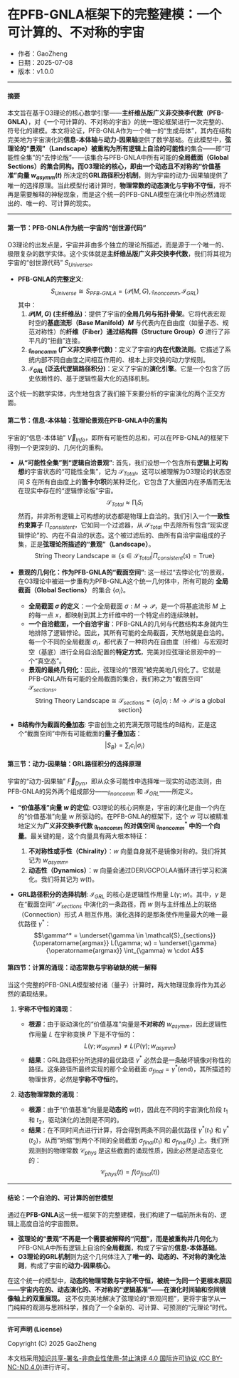 # **在PFB-GNLA框架下的完整建模：一个可计算的、不对称的宇宙**

- 作者：GaoZheng
- 日期：2025-07-08
- 版本：v1.0.0

---

#### **摘要**

本文旨在基于O3理论的核心数学引擎——**主纤维丛版广义非交换李代数（PFB-GNLA）**，对《一个可计算的、不对称的宇宙》的统一理论框架进行一次完整的、符号化的建模。本文将论证，PFB-GNLA作为一个唯一的“生成母体”，其内在结构完美地为宇宙演化的**信息-本体轴**与**动力-因果轴**提供了数学基础。在此模型中，**弦理论的“景观”（Landscape）**被重构为所有**逻辑上自洽的可能性**的集合——即“可能性全集”的“去悖论版”——该集合与PFB-GNLA中所有可能的**全局截面（Global Sections）**的集合同构。而O3理论的核心，即由一个**动态且不对称的“价值基准”向量 $w_{asymm}(t)$** 所决定的**GRL路径积分机制**，则为宇宙的动力-因果轴提供了唯一的选择原理。当此模型付诸计算时，**物理常数的动态演化**与**宇称不守恒**，将不再是需要解释的神秘现象，而是这个统一的PFB-GNLA模型在演化中所必然涌现出的、唯一的、可计算的现实。

---

#### **第一节：PFB-GNLA作为统一宇宙的“创世源代码”**

O3理论的出发点是，宇宙并非由多个独立的理论所描述，而是源于一个唯一的、极限复杂的数学实体。这个实体就是**主纤维丛版广义非交换李代数**，我们将其视为宇宙的“创世源代码” $S_{Universe}$。

* **PFB-GNLA的完整定义**:
    $$S_{Universe} \cong S_{PFB\text{-}GNLA} = (\mathcal{P}(M,G), \mathfrak{g}_{noncomm}, \mathcal{I}_{GRL})$$
    其中：
    1.  **$\mathcal{P}(M,G)$ (主纤维丛)**：提供了宇宙的**全局几何与拓扑骨架**。它将代表宏观时空的**基底流形（Base Manifold）$M$** 与代表内在自由度（如量子态、规范对称性）的**纤维（Fiber）**通过**结构群（Structure Group）$G$** 进行了非平凡的“扭曲”连接。
    2.  **$\mathfrak{g}_{noncomm}$ (广义非交换李代数)**：定义了宇宙的**内在代数法则**。它描述了系统内部不同自由度之间相互作用的、根本上非交换的动力学规则。
    3.  **$\mathcal{I}_{GRL}$ (泛迭代逻辑路径积分)**：定义了宇宙的**演化引擎**。它是一个包含了历史依赖性的、基于逻辑性最大化的选择机制。

这个统一的数学实体，内生地包含了我们接下来要分析的宇宙演化的两个正交方面。

#### **第二节：信息-本体轴：弦理论景观在PFB-GNLA中的重构**

宇宙的“信息-本体轴” $\vec{V}_{Info}$，即所有可能性的总和，可以在PFB-GNLA的框架下得到一个更深刻的、几何化的重构。

* **从“可能性全集”到“逻辑自洽景观”**:
    首先，我们设想一个包含所有**逻辑上可构想**的宇宙状态的“可能性全集”，记为 $\mathcal{S}_{Total}$。这可以被理解为O3理论的状态空间 $S$ 在所有自由度上的**笛卡尔积**的某种泛化，它包含了大量因内在矛盾而无法在现实中存在的“逻辑悖论版”宇宙。
    $$\mathcal{S}_{Total} \approx \prod_i S_i$$
    然而，并非所有逻辑上可构想的状态都是物理上自洽的。我们引入一个**一致性约束算子** $\Pi_{consistent}$，它如同一个过滤器，从 $\mathcal{S}_{Total}$ 中去除所有包含“现实逻辑悖论”的、内在不自洽的状态。这个被过滤后的、由所有自洽宇宙组成的子集，正是**弦理论所描述的“景观”（Landscape）**。
    $$\text{String Theory Landscape} \cong \{s \in \mathcal{S}_{Total} | \Pi_{consistent}(s) = \text{True}\}$$

* **景观的几何化：作为PFB-GNLA的“截面空间”**:
    这一经过“去悖论化”的景观，在O3理论中被进一步重构为PFB-GNLA这个统一几何体中，所有可能的 **全局截面（Global Sections）** 的集合 $\{\sigma_i\}$。
    * **全局截面 $\sigma$ 的定义**：一个全局截面 $\sigma: M \rightarrow \mathcal{P}$，是一个将基底流形 $M$ 上的每一点 $x$，都映射到其上方纤维中的一个特定点的连续映射。
    * **一个自洽截面，一个自洽宇宙**：PFB-GNLA的几何与代数结构本身就内生地排除了逻辑悖论。因此，其所有可能的全局截面，天然地就是自洽的。每一个不同的全局截面 $\sigma_i$，都代表了一种将内在自由度（纤维）与宏观时空（基底）进行全局自洽配置的**特定方式**，完美对应弦理论景观中的一个“真空态”。
    * **景观的最终几何化**：因此，弦理论的“景观”被完美地几何化了。它就是PFB-GNLA所有可能的全局截面的集合，我们称之为“截面空间” $\mathcal{S}_{sections}$。
        $$\text{String Theory Landscape} \cong \mathcal{S}_{sections} = \{\sigma_i | \sigma_i: M \rightarrow \mathcal{P} \text{ is a global section}\}$$

* **B结构作为截面的叠加态**:
    宇宙创生之初充满无限可能性的B结构，正是这个“截面空间”中所有可能截面的**量子叠加态**：
    $$|S_B\rangle = \sum_i c_i |\sigma_i\rangle$$

#### **第三节：动力-因果轴：GRL路径积分的选择原理**

宇宙的“动力-因果轴” $\vec{F}_{Dyn}$，即从众多可能性中选择唯一现实的动态法则，由PFB-GNLA的另外两个组成部分——$\mathfrak{g}_{noncomm}$ 和 $\mathcal{I}_{GRL}$——所定义。

* **“价值基准”向量 $w$ 的定位**:
    O3理论的核心洞察是，宇宙的演化是由一个内在的“价值基准”向量 $w$ 所驱动的。在PFB-GNLA的框架下，这个 $w$ 可以被精准地定义为**广义非交换李代数 $\mathfrak{g}_{noncomm}$ 的对偶空间 $\mathfrak{g}_{noncomm}^*$ 中的一个向量**。最关键的是，这个向量具有两大根本特征：
    1.  **不对称性或手性（Chirality）**：$w$ 向量自身就不是镜像对称的。我们将其记为 $w_{asymm}$。
    2.  **动态性（Dynamics）**：$w$ 向量会通过DERI/GCPOLAA循环进行学习和演化。我们将其记为 $w(t)$。

* **GRL路径积分的选择机制**:
    $\mathcal{I}_{GRL}$ 的核心是逻辑性作用量 $L(\gamma; w)$。其中，$\gamma$ 是在“截面空间” $\mathcal{S}_{sections}$ 中演化的一条路径，而 $w$ 则与主纤维丛上的联络（Connection）形式 $A$ 相互作用。演化选择的是那条使作用量最大的唯一最优路径 $\gamma^*$：
    $$\gamma^* = \underset{\gamma \in \mathcal{S}_{sections}}{\operatorname{argmax}} L(\gamma; w) = \underset{\gamma}{\operatorname{argmax}} \int_{\gamma} w \cdot A$$

#### **第四节：计算的涌现：动态常数与宇称破缺的统一解释**

当这个完整的PFB-GNLA模型被付诸（量子）计算时，两大物理现象将作为其必然的涌现结果。

1.  **宇称不守恒的涌现**：
    * **根源**：由于驱动演化的“价值基准”向量是**不对称的** $w_{asymm}$，因此逻辑性作用量 $L$ 在宇称变换 $P$ 下是不守恒的：
        $$L(\gamma; w_{asymm}) \neq L(P(\gamma); w_{asymm})$$
    * **结果**：GRL路径积分所选择的最优路径 $\gamma^*$ 必然会是一条破坏镜像对称性的路径。这条路径所最终实现的那个全局截面 $\sigma_{final} = \gamma^*(\text{end})$，其所描述的物理世界，必然是**宇称不守恒**的。

2.  **动态物理常数的涌现**：
    * **根源**：由于“价值基准”向量是**动态的** $w(t)$，因此在不同的宇宙演化阶段 $t_1$ 和 $t_2$，驱动演化的法则是不同的。
    * **结果**：在不同时间点进行计算，将会得到两条不同的最优路径 $\gamma^*(t_1)$ 和 $\gamma^*(t_2)$，从而“坍缩”到两个不同的全局截面 $\sigma_{final}(t_1)$ 和 $\sigma_{final}(t_2)$ 上。我们所观测到的物理常数 $\mathcal{C}_{phys}$ 是这些截面的涌现性质，因此必然是动态变化的：
        $$\mathcal{C}_{phys}(t) = f(\sigma_{final}(t))$$

---

#### **结论：一个自洽的、可计算的创世模型**

通过在**PFB-GNLA**这一统一框架下的完整建模，我们构建了一幅前所未有的、逻辑上高度自洽的宇宙图景。

* **弦理论的“景观”**不再是一个需要被解释的“问题”，而是被**重构并几何化**为PFB-GNLA中所有逻辑上自洽的**全局截面**，构成了宇宙的**信息-本体基础**。
* **O3理论的GRL机制**则为这个几何体注入了**唯一的、动态的、不对称的演化法则**，构成了宇宙的**动力-因果核心**。

在这个统一的模型中，**动态的物理常数与宇称不守恒，被统一为同一个更根本原因——宇宙内在的、动态演化的、不对称的“逻辑基准”——在演化时间轴和空间镜像轴上的双重展现。** 这不仅完美地解决了弦理论的“景观问题”，更将宇宙学从一门纯粹的观测与思辨科学，推向了一个全新的、可计算、可预测的“元理论”时代。

---

**许可声明 (License)**

Copyright (C) 2025 GaoZheng 

本文档采用[知识共享-署名-非商业性使用-禁止演绎 4.0 国际许可协议 (CC BY-NC-ND 4.0)](https://creativecommons.org/licenses/by-nc-nd/4.0/deed.zh-Hans)进行许可。
